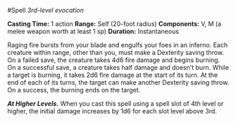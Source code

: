 #Spell
*3rd-level evocation*

**Casting Time:** 1 action
**Range:** Self (20-foot radius)
**Components:** V, M (a melee weapon worth at least 1 sp)
**Duration:** Instantaneous

Raging fire bursts from your blade and engulfs your foes in an inferno. Each creature within range, other than you, must make a Dexterity saving throw. On a failed save, the creature takes 4d6 fire damage and begins burning. On a successful save, a creature takes half damage and doesn't burn. While a target is burning, it takes 2d6 fire damage at the start of its turn. At the end of each of its turns, the target can make another Dexterity saving throw. On a success, the burning ends on the target.

***At Higher Levels.*** When you cast this spell using a spell slot of 4th level or higher, the initial damage increases by 1d6 for each slot level above 3rd.